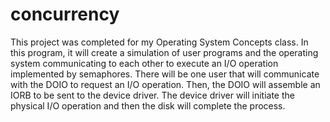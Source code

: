 # concurrency
This project was completed for my Operating System Concepts class. In this program, it will create a simulation of user programs and the operating system communicating to each other to execute an I/O operation implemented by semaphores. There will be one user that will communicate with the DOIO to request an I/O operation. Then, the DOIO will assemble an IORB to be sent to the device driver. The device driver will initiate the physical I/O operation and then the disk will complete the process.
